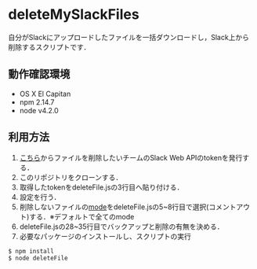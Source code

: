 # deleteMySlackFiles

自分がSlackにアップロードしたファイルを一括ダウンロードし，Slack上から削除するスクリプトです．

## 動作確認環境

* OS X El Capitan
* npm 2.14.7
* node v4.2.0

## 利用方法

1. [こちら](https://api.slack.com/web)からファイルを削除したいチームのSlack Web APIのtokenを発行する．
2. このリポジトリをクローンする．
3. 取得したtokenをdeleteFile.jsの3行目へ貼り付ける．
4. 設定を行う．
 1. 削除しないファイルの[mode](https://api.slack.com/types/file)をdeleteFile.jsの5~8行目で選択(コメントアウト)する．※デフォルトで全てのmode
 1. deleteFile.jsの28~35行目でバックアップと削除の有無を決める．
5. 必要なパッケージのインストールし、スクリプトの実行
```
$ npm install
$ node deleteFile
```
